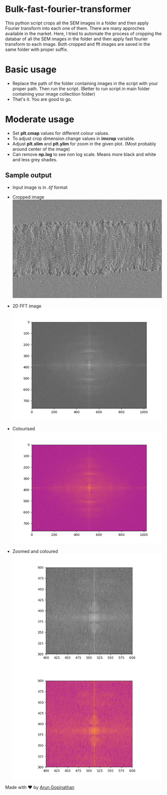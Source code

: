 # Bulk-fast-fourier-transformer
 This python script crops all the SEM images in a folder and then apply Fourier transform into each one of them. There are 
many approches available in the market. Here, I tried to automate the process of cropping the databar of all the SEM images
in the folder and then apply fast fourier transform to each image. Both cropped and fft images are saved in the same folder with proper suffix.

# Basic usage 

- Replace the path of the folder containing images in the script with your proper path. Then run the script. (Better to run script in main folder containing your image collectiion folder)
- That's it. You are good to go.

# Moderate usage

- Set __plt.cmap__ values for different colour values.
- To adjust crop dimension change values in __imcrop__ variable.
- Adjust __plt.xlim__ and __plt.ylim__ for zoom in the given plot. (Most probably around center of the image)
- Can remove __np.log__ to see non log scale. Means more black and white and less grey shades.

## Sample output
- Input image is in *.tif* format
- Cropped image
![Cropped](images/Sample_image_Cropped.png)

- 2D FFT image
![FFT](images/Sample_image_fourier.png)

- Colourised
![Colour FFT](images/Sample_image_fourier_colour.png)

- Zoomed and coloured
![Zoom](images/Sample_image_fourier_zoom.png)
![Zoom colour](images/Sample_image_fourier_zoom_color.png)


Made with ❤️ by [Arun Gopinathan](www.arungopinathan.com)




